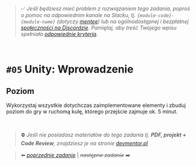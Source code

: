 > :white_check_mark: *Jeśli będziesz mieć problem z rozwiązaniem tego zadania, poproś o pomoc na odpowiednim kanale na Slacku, tj. `{module-code}-{module-name}` (dotyczy [mentee](https://devmentor.pl/mentoring-javascript/)) lub na ogólnodostępnej i bezpłatnej [społeczności na Discordzie](https://devmentor.pl/discord). Pamiętaj, aby treść Twojego wpisu spełniała [odpowiednie kryteria](https://devmentor.pl/jak-prosic-o-pomoc/).*

&nbsp;

# `#05` Unity: Wprowadzenie

## Poziom
Wykorzystaj wszystkie dotychczas zaimplementowane elementy i zbuduj poziom do gry w ruchomą kulę, którego przejście zajmuje ok. 5 minut.

&nbsp;
> :no_entry: *Jeśli nie posiadasz materiałów do tego zadania tj. **PDF, projekt + Code Review**, znajdziesz je na stronie [devmentor.pl](https://devmentor.pl/workshop-{module-name})*

> :arrow_left: [*poprzednie zadanie*](./../04) | ~~*następne zadanie*~~ :arrow_right:
